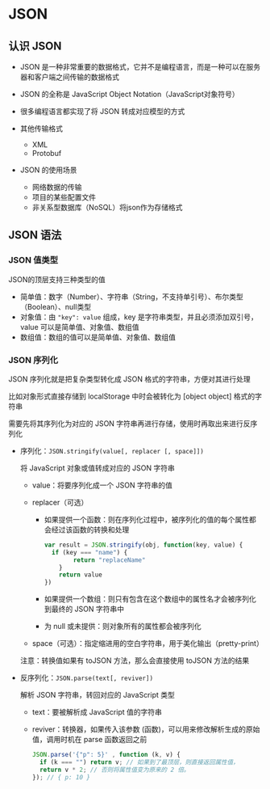 # JSON

## 认识 JSON

- JSON 是一种非常重要的数据格式，它并不是编程语言，而是一种可以在服务器和客户端之间传输的数据格式
- JSON 的全称是 JavaScript Object Notation（JavaScript对象符号）
- 很多编程语言都实现了将 JSON 转成对应模型的方式
- 其他传输格式
  - XML
  - Protobuf

- JSON 的使用场景
  - 网络数据的传输
  - 项目的某些配置文件
  - 非关系型数据库（NoSQL）将json作为存储格式

## JSON 语法

### JSON 值类型

JSON的顶层支持三种类型的值

- 简单值：数字（Number）、字符串（String，不支持单引号）、布尔类型（Boolean）、null类型
- 对象值：由 `"key": value` 组成，key 是字符串类型，并且必须添加双引号，value 可以是简单值、对象值、数组值
- 数组值：数组的值可以是简单值、对象值、数组值

### JSON 序列化

JSON 序列化就是把复杂类型转化成 JSON 格式的字符串，方便对其进行处理

比如对象形式直接存储到 localStorage 中时会被转化为 [object object] 格式的字符串

需要先将其序列化为对应的 JSON 字符串再进行存储，使用时再取出来进行反序列化

- 序列化：`JSON.stringify(value[, replacer [, space]])` 

  将 JavaScript 对象或值转成对应的 JSON 字符串

  - value：将要序列化成一个 JSON 字符串的值

  - replacer（可选）

    - 如果提供一个函数：则在序列化过程中，被序列化的值的每个属性都会经过该函数的转换和处理

      ```js
      var result = JSON.stringify(obj, function(key, value) {
      	if (key === "name") {
              return "replaceName"
          }
          return value
      })
      ```

    - 如果提供一个数组：则只有包含在这个数组中的属性名才会被序列化到最终的 JSON 字符串中

    - 为 null 或未提供：则对象所有的属性都会被序列化

  - space（可选）：指定缩进用的空白字符串，用于美化输出（pretty-print）

  注意：转换值如果有 toJSON 方法，那么会直接使用 toJSON 方法的结果

- 反序列化：`JSON.parse(text[, reviver])` 

  解析 JSON 字符串，转回对应的 JavaScript 类型

  - text：要被解析成 JavaScript 值的字符串

  - reviver：转换器，如果传入该参数 (函数)，可以用来修改解析生成的原始值，调用时机在 parse 函数返回之前

    ```js
    JSON.parse('{"p": 5}' , function (k, v) {
      if (k === "") return v; // 如果到了最顶层，则直接返回属性值，
      return v * 2; // 否则将属性值变为原来的 2 倍。
    }); // { p: 10 }
    ```

    